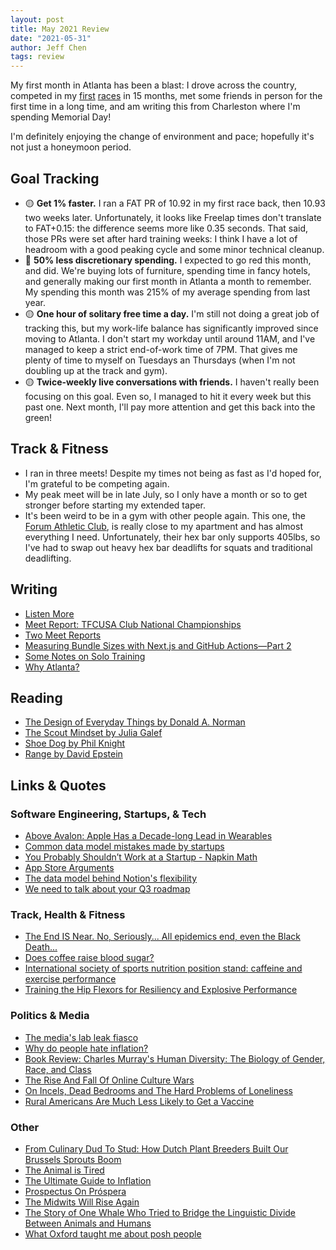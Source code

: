 ```yaml
---
layout: post
title: May 2021 Review
date: "2021-05-31"
author: Jeff Chen
tags: review
---
```


My first month in Atlanta has been a blast: I drove across the country, competed in my [first](https://jeffchen.dev/posts/Two-Meet-Reports/) [races](https://jeffchen.dev/posts/Meet-Report-TFCUSA-Club-National-Championships/) in 15 months, met some friends in person for the first time in a long time, and am writing this from Charleston where I'm spending Memorial Day!

I'm definitely enjoying the change of environment and pace; hopefully it's not just a honeymoon period. 

## Goal Tracking

- 🟡 **Get 1% faster.** I ran a FAT PR of 10.92 in my first race back, then 10.93 two weeks later. Unfortunately, it looks like Freelap times don't translate to FAT+0.15: the difference seems more like 0.35 seconds. That said, those PRs were set after hard training weeks: I think I have a lot of headroom with a good peaking cycle and some minor technical cleanup.
- 🔴 **50% less discretionary spending.** I expected to go red this month, and did. We're buying lots of furniture, spending time in fancy hotels, and generally making our first month in Atlanta a month to remember. My spending this month was 215% of my average spending from last year.
- 🟡 **One hour of solitary free time a day.** I'm still not doing a great job of tracking this, but my work-life balance has significantly improved since moving to Atlanta. I don't start my workday until around 11AM, and I've managed to keep a strict end-of-work time of 7PM. That gives me plenty of time to myself on Tuesdays an Thursdays (when I'm not doubling up at the track and gym).
- 🟡 **Twice-weekly live conversations with friends.**  I haven't really been focusing on this goal. Even so, I managed to hit it every week but this past one. Next month, I'll pay more attention and get this back into the green!

<!-- excerpt -->

## Track & Fitness

- I ran in three meets! Despite my times not being as fast as I'd hoped for, I'm grateful to be competing again.
- My peak meet will be in late July, so I only have a month or so to get stronger before starting my extended taper.
- It's been weird to be in a gym with other people again. This one, the [Forum Athletic Club](http://theforumathleticclub.com/ponce-city-market), is really close to my apartment and has almost everything I need. Unfortunately, their hex bar only supports 405lbs, so I've had to swap out heavy hex bar deadlifts for squats and traditional deadlifting.

## Writing

- [Listen More](https://jeffchen.dev/posts/Listen-More/)
- [Meet Report: TFCUSA Club National Championships](https://jeffchen.dev/posts/Meet-Report-TFCUSA-Club-National-Championships/)
- [Two Meet Reports](https://jeffchen.dev/posts/Two-Meet-Reports/)
- [Measuring Bundle Sizes with Next.js and GitHub Actions—Part 2](https://jeffchen.dev/posts/Measuring-Bundle-Sizes-With-Next-js-And-Github-Actions-Part-2/)
- [Some Notes on Solo Training](https://jeffchen.dev/posts/Some-Notes-On-Solo-Training/)
- [Why Atlanta?](https://jeffchen.dev/posts/Why-Atlanta/)

## Reading

- [The Design of Everyday Things by Donald A. Norman](https://www.goodreads.com/book/show/18872940-the-design-of-everyday-things)
- [The Scout Mindset by Julia Galef](https://www.goodreads.com/book/show/43117392-the-scout-mindset)
- [Shoe Dog by Phil Knight](https://www.goodreads.com/book/show/4030991-shoe-dog)
- [Range by David Epstein](https://www.goodreads.com/book/show/44000528-range)

## Links & Quotes

### Software Engineering, Startups, & Tech

- [Above Avalon: Apple Has a Decade-long Lead in Wearables](https://www.aboveavalon.com/notes/2021/5/27/apple-has-a-decade-long-lead-in-wearables)
- [Common data model mistakes made by startups](https://www.metabase.com/learn/data-diet/analytics/data-model-mistakes.html)
-  [You Probably Shouldn’t Work at a Startup - Napkin Math](https://every.to/napkin-math/you-probably-shouldn-t-work-at-a-startup-9387b632-345c-4a22-bac0-3cb92f0eecf1#%23)
-  [App Store Arguments](https://stratechery.com/2021/app-store-arguments/)
- [The data model behind Notion's flexibility](https://www.notion.so/blog/data-model-behind-notion)
- [We need to talk about your Q3 roadmap](https://larahogan.me/blog/we-need-to-talk-about-your-q3-roadmap/)

### Track, Health & Fitness

- [The End IS Near. No, Seriously... All epidemics end, even the Black Death...](https://donaldgmcneiljr1954.medium.com/the-end-is-near-no-seriously-142683fb085e)
- [Does coffee raise blood sugar?](https://www.levelshealth.com/blog/does-coffee-raise-blood-sugar)
- [International society of sports nutrition position stand: caffeine and exercise performance](https://www.ncbi.nlm.nih.gov/pmc/articles/PMC7777221/)
- [Training the Hip Flexors for Resiliency and Explosive Performance](https://simplifaster.com/articles/training-hip-flexors-resiliency-performance/)

### Politics & Media

- [The media's lab leak fiasco](https://www.slowboring.com/p/the-medias-lab-leak-fiasco)
- [Why do people hate inflation?](https://noahpinion.substack.com/p/why-do-people-hate-inflation)
- [Book Review: Charles Murray's Human Diversity: The Biology of Gender, Race, and Class](http://unremediatedgender.space/2020/Apr/book-review-human-diversity/)
- [The Rise And Fall Of Online Culture Wars](https://astralcodexten.substack.com/p/the-rise-and-fall-of-online-culture)
- [On Incels, Dead Bedrooms and The Hard Problems of Loneliness](https://residentcontrarian.substack.com/p/on-incels-dead-bedrooms-and-the-hard)
- [Rural Americans Are Much Less Likely to Get a Vaccine](https://www.theatlantic.com/politics/archive/2021/04/rural-americans-are-much-less-likely-get-vaccine/618573/)

### Other

- [From Culinary Dud To Stud: How Dutch Plant Breeders Built Our Brussels Sprouts Boom](https://www.npr.org/sections/thesalt/2019/10/30/773457637/from-culinary-dud-to-stud-how-dutch-plant-breeders-built-our-brussels-sprouts-bo)
- [The Animal is Tired](http://www.robinhobb.com/blog/posts/38429)
- [The Ultimate Guide to Inflation](https://www.lynalden.com/inflation/)
- [Prospectus On Próspera](https://astralcodexten.substack.com/p/prospectus-on-prospera)
- [The Midwits Will Rise Again](https://raccovelt.com/the-midwits-will-rise-again/)
- [The Story of One Whale Who Tried to Bridge the Linguistic Divide Between Animals and Humans](https://www.smithsonianmag.com/science-nature/story-one-whale-who-tried-bridge-linguistic-divide-between-animals-humans-180951437/?all)
- [What Oxford taught me about posh people](https://unherd.com/2021/05/what-oxford-taught-me-about-posh-people/)
